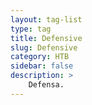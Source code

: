```yaml
---
layout: tag-list
type: tag
title: Defensive
slug: Defensive
category: HTB
sidebar: false
description: >
    Defensa.
---
```

